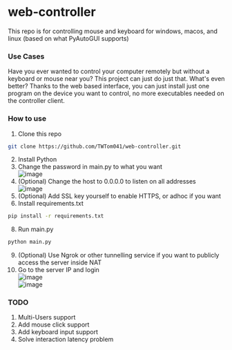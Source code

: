 # web-controller
This repo is for controlling mouse and keyboard for windows, macos, and linux (based on what PyAutoGUI supports)

### Use Cases
Have you ever wanted to control your computer remotely but without a keyboard or mouse near you? This project can just do just that. What's even better? Thanks to the web based interface, you can just install just one program on the device you want to control, no more executables needed on the controller client. 

### How to use
1. Clone this repo
```bash
git clone https://github.com/TWTom041/web-controller.git
```
2. Install Python
3. Change the password in main.py to what you want \
![image](https://github.com/TWTom041/web-controller/assets/57289975/2076706c-acf2-4914-8255-237e3eda6c55)
4. (Optional) Change the host to 0.0.0.0 to listen on all addresses \
![image](https://github.com/TWTom041/web-controller/assets/57289975/b099c76c-a879-4682-bdda-3fdb90336a60)
5. (Optional) Add SSL key yourself to enable HTTPS, or adhoc if you want
6. Install requirements.txt
```bash
pip install -r requirements.txt
```
8. Run main.py
```bash
python main.py
```
9. (Optional) Use Ngrok or other tunnelling service if you want to publicly access the server inside NAT
10. Go to the server IP and login \
![image](https://github.com/TWTom041/web-controller/assets/57289975/602f7c4c-2fa4-4e9b-be02-359271a9376e) \
![image](https://github.com/TWTom041/web-controller/assets/57289975/d942aa3c-97ff-4bd6-b87e-5b68ea7e624c)

### TODO
1. Multi-Users support
2. Add mouse click support
3. Add keyboard input support
4. Solve interaction latency problem
